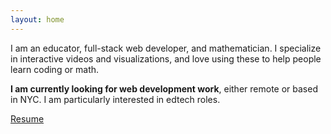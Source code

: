 ```yaml
---
layout: home
---
```


I am an educator, full-stack web developer, and mathematician. I specialize in interactive videos and visualizations, and love using these to help people learn coding or math.

**I am currently looking for web development work**, either remote or based in NYC. I am particularly interested in edtech roles.

[Resume](./resume.pdf)
